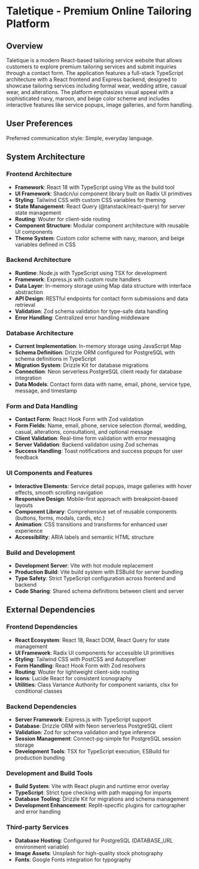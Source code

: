 # Taletique - Premium Online Tailoring Platform

## Overview

Taletique is a modern React-based tailoring service website that allows customers to explore premium tailoring services and submit inquiries through a contact form. The application features a full-stack TypeScript architecture with a React frontend and Express backend, designed to showcase tailoring services including formal wear, wedding attire, casual wear, and alterations. The platform emphasizes visual appeal with a sophisticated navy, maroon, and beige color scheme and includes interactive features like service popups, image galleries, and form handling.

## User Preferences

Preferred communication style: Simple, everyday language.

## System Architecture

### Frontend Architecture
- **Framework**: React 18 with TypeScript using Vite as the build tool
- **UI Framework**: Shadcn/ui component library built on Radix UI primitives
- **Styling**: Tailwind CSS with custom CSS variables for theming
- **State Management**: React Query (@tanstack/react-query) for server state management
- **Routing**: Wouter for client-side routing
- **Component Structure**: Modular component architecture with reusable UI components
- **Theme System**: Custom color scheme with navy, maroon, and beige variables defined in CSS

### Backend Architecture
- **Runtime**: Node.js with TypeScript using TSX for development
- **Framework**: Express.js with custom route handlers
- **Data Layer**: In-memory storage using Map data structure with interface abstraction
- **API Design**: RESTful endpoints for contact form submissions and data retrieval
- **Validation**: Zod schema validation for type-safe data handling
- **Error Handling**: Centralized error handling middleware

### Database Architecture
- **Current Implementation**: In-memory storage using JavaScript Map
- **Schema Definition**: Drizzle ORM configured for PostgreSQL with schema definitions in TypeScript
- **Migration System**: Drizzle Kit for database migrations
- **Connection**: Neon serverless PostgreSQL client ready for database integration
- **Data Models**: Contact form data with name, email, phone, service type, message, and timestamp

### Form and Data Handling
- **Contact Form**: React Hook Form with Zod validation
- **Form Fields**: Name, email, phone, service selection (formal, wedding, casual, alterations, consultation), and optional message
- **Client Validation**: Real-time form validation with error messaging
- **Server Validation**: Backend validation using Zod schemas
- **Success Handling**: Toast notifications and success popups for user feedback

### UI Components and Features
- **Interactive Elements**: Service detail popups, image galleries with hover effects, smooth scrolling navigation
- **Responsive Design**: Mobile-first approach with breakpoint-based layouts
- **Component Library**: Comprehensive set of reusable components (buttons, forms, modals, cards, etc.)
- **Animation**: CSS transitions and transforms for enhanced user experience
- **Accessibility**: ARIA labels and semantic HTML structure

### Build and Development
- **Development Server**: Vite with hot module replacement
- **Production Build**: Vite build system with ESBuild for server bundling
- **Type Safety**: Strict TypeScript configuration across frontend and backend
- **Code Sharing**: Shared schema definitions between client and server

## External Dependencies

### Frontend Dependencies
- **React Ecosystem**: React 18, React DOM, React Query for state management
- **UI Framework**: Radix UI components for accessible UI primitives
- **Styling**: Tailwind CSS with PostCSS and Autoprefixer
- **Form Handling**: React Hook Form with Zod resolvers
- **Routing**: Wouter for lightweight client-side routing
- **Icons**: Lucide React for consistent iconography
- **Utilities**: Class Variance Authority for component variants, clsx for conditional classes

### Backend Dependencies
- **Server Framework**: Express.js with TypeScript support
- **Database**: Drizzle ORM with Neon serverless PostgreSQL client
- **Validation**: Zod for schema validation and type inference
- **Session Management**: Connect-pg-simple for PostgreSQL session storage
- **Development Tools**: TSX for TypeScript execution, ESBuild for production bundling

### Development and Build Tools
- **Build System**: Vite with React plugin and runtime error overlay
- **TypeScript**: Strict type checking with path mapping for imports
- **Database Tooling**: Drizzle Kit for migrations and schema management
- **Development Enhancement**: Replit-specific plugins for cartographer and error handling

### Third-party Services
- **Database Hosting**: Configured for PostgreSQL (DATABASE_URL environment variable)
- **Image Assets**: Unsplash for high-quality stock photography
- **Fonts**: Google Fonts integration for typography